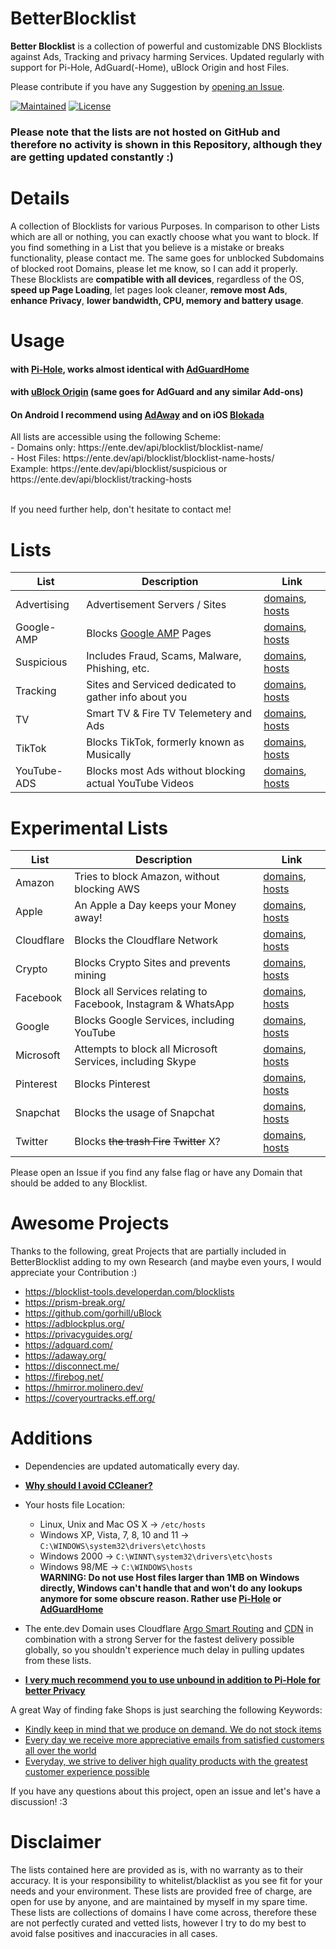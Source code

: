# BetterBlocklist
<b>Better Blocklist</b> is a collection of powerful and customizable DNS Blocklists against Ads, Tracking and privacy harming Services. Updated regularly with support for Pi-Hole, AdGuard(-Home), uBlock Origin and host Files.

Please contribute if you have any Suggestion by <a href="https://github.com/WilliDieEnte/BetterBlocklist/issues">opening an Issue</a>. 

<a href="https://ente.dev/api/blocklist/"><img alt="Maintained" src="https://img.shields.io/badge/Maintained-yes-brightgreen?style=for-the-badge"></a>
<a href="https://willidieente.mit-license.org"><img alt="License" src="https://img.shields.io/badge/License-MIT-brightgreen?style=for-the-badge"></a>

### Please note that the lists are not hosted on GitHub and therefore no activity is shown in this Repository, although they are getting updated constantly :)

# Details
A collection of Blocklists for various Purposes. In comparison to other Lists which are all or nothing, you can exactly choose what you want to block.
If you find something in a List that you believe is a mistake or breaks functionality, please contact me. The same goes for unblocked Subdomains of blocked root Domains, please let me know, so I can add it properly.
<br>These Blocklists are <b>compatible with all devices</b>, regardless of the OS, <b>speed up Page Loading</b>, let pages look cleaner, <b>remove most Ads</b>, <b>enhance Privacy</b>, <b>lower bandwidth, CPU, memory and battery usage</b>.

# Usage
<h4>with <a href="https://discourse.pi-hole.net/t/how-do-i-add-additional-block-lists-to-pi-hole/259">Pi-Hole</a>, works almost identical with <a href="https://github.com/AdguardTeam/AdGuardHome">AdGuardHome</a></h4>
<h4>with <a href="https://github.com/gorhill/uBlock/wiki/Filter-lists-from-around-the-web">uBlock Origin</a> (same goes for AdGuard and any similar Add-ons)</h4>
<h4>On Android I recommend using <a href="https://f-droid.org/en/packages/org.adaway/">AdAway</a> and on iOS <a href="https://apps.apple.com/us/app/blokada/id1508341781">Blokada</a></h4>
All lists are accessible using the following Scheme: 
 <br>- Domains only: https://ente.dev/api/blocklist/blocklist-name/
 <br>- Host Files: https://ente.dev/api/blocklist/blocklist-name-hosts/
 <br>Example: https://ente.dev/api/blocklist/suspicious or https://ente.dev/api/blocklist/tracking-hosts

<br>If you need further help, don't hesitate to contact me!

# Lists
| List | Description | Link |
|--| -- |--|
| Advertising | Advertisement Servers / Sites | <a href="https://ente.dev/api/blocklist/advertising">domains</a>, <a href="https://ente.dev/api/blocklist/advertising-hosts">hosts</a> |
| Google-AMP | Blocks <a href="https://www.theregister.com/2017/05/19/open_source_insider_google_amp_bad_bad_bad/">Google AMP</a> Pages | <a href="https://ente.dev/api/blocklist/google-amp">domains</a>, <a href="https://ente.dev/api/blocklist/google-amp-hosts">hosts</a> |
| Suspicious | Includes Fraud, Scams, Malware, Phishing, etc. | <a href="https://ente.dev/api/blocklist/suspicious">domains</a>, <a href="https://ente.dev/api/blocklist/suspicious-hosts">hosts</a> |
| Tracking | Sites and Serviced dedicated to gather info about you | <a href="https://ente.dev/api/blocklist/tracking">domains</a>, <a href="https://ente.dev/api/blocklist/tracking-hosts">hosts</a> |
| TV | Smart TV & Fire TV Telemetery and Ads | <a href="https://ente.dev/api/blocklist/tv">domains</a>, <a href="https://ente.dev/api/blocklist/tv-hosts">hosts</a> |
| TikTok | Blocks TikTok, formerly known as Musically | <a href="https://ente.dev/api/blocklist/tiktok">domains</a>, <a href="https://ente.dev/api/blocklist/tiktok-hosts">hosts</a> |
| YouTube-ADS | Blocks most Ads without blocking actual YouTube Videos | <a href="https://ente.dev/api/blocklist/youtube-advertising">domains</a>, <a href="https://ente.dev/api/blocklist/youtube-advertising-hosts">hosts</a> |

# Experimental Lists
| List | Description | Link |
|--| -- |--|
| Amazon | Tries to block Amazon, without blocking AWS | <a href="https://ente.dev/api/blocklist/amazon">domains</a>, <a href="https://ente.dev/api/blocklist/amazon-hosts">hosts</a> |
| Apple | An Apple a Day keeps your Money away! | <a href="https://ente.dev/api/blocklist/apple">domains</a>, <a href="https://ente.dev/api/blocklist/apple-hosts">hosts</a> |
| Cloudflare | Blocks the Cloudflare Network | <a href="https://ente.dev/api/blocklist/cloudflare">domains</a>, <a href="https://ente.dev/api/blocklist/cloudflare-hosts">hosts</a> |
| Crypto | Blocks Crypto Sites and prevents mining | <a href="https://ente.dev/api/blocklist/crypto">domains</a>, <a href="https://ente.dev/api/blocklist/crypto-hosts">hosts</a> |
| Facebook | Block all Services relating to Facebook, Instagram & WhatsApp | <a href="https://ente.dev/api/blocklist/facebook">domains</a>, <a href="https://ente.dev/api/blocklist/facebook-hosts">hosts</a> |
| Google | Blocks Google Services, including YouTube | <a href="https://ente.dev/api/blocklist/google">domains</a>, <a href="https://ente.dev/api/blocklist/google-hosts">hosts</a> |
| Microsoft | Attempts to block all Microsoft Services, including Skype | <a href="https://ente.dev/api/blocklist/microsoft">domains</a>, <a href="https://ente.dev/api/blocklist/microsoft-hosts">hosts</a> |
| Pinterest | Blocks Pinterest | <a href="https://ente.dev/api/blocklist/pinterest">domains</a>, <a href="https://ente.dev/api/blocklist/pinterest-hosts">hosts</a> |
| Snapchat | Blocks the usage of Snapchat | <a href="https://ente.dev/api/blocklist/snapchat">domains</a>, <a href="https://ente.dev/api/blocklist/snapchat-hosts">hosts</a> |
| Twitter | Blocks <strike>the trash Fire</strike> <strike>Twitter</strike> X? | <a href="https://ente.dev/api/blocklist/twitter">domains</a>, <a href="https://ente.dev/api/blocklist/twitter-hosts">hosts</a> |

Please open an Issue if you find any false flag or have any Domain that should be added to any Blocklist.

# Awesome Projects
Thanks to the following, great Projects that are partially included in BetterBlocklist adding to my own Research (and maybe even yours, I would appreciate your Contribution :)
- https://blocklist-tools.developerdan.com/blocklists
- https://prism-break.org/
- https://github.com/gorhill/uBlock
- https://adblockplus.org/
- https://privacyguides.org/
- https://adguard.com/
- https://adaway.org/
- https://disconnect.me/
- https://firebog.net/
- https://hmirror.molinero.dev/
- https://coveryourtracks.eff.org/

# Additions
- Dependencies are updated automatically every day.


- <a href="https://www.makeuseof.com/tag/stop-using-ccleaner-windows/"><b>Why should I avoid CCleaner?</b></a>

- Your hosts file Location:
   - Linux, Unix and Mac OS X -> ``/etc/hosts``
   - Windows XP, Vista, 7, 8, 10 and 11 -> ``C:\WINDOWS\system32\drivers\etc\hosts``
   - Windows 2000 -> ``C:\WINNT\system32\drivers\etc\hosts``
   - Windows 98/ME -> ``C:\WINDOWS\hosts``
<br><b>WARNING: Do not use Host files larger than 1MB on Windows directly, Windows can't handle that and won't do any lookups anymore for some obscure reason. Rather use <a href="https://pi-hole.net/">Pi-Hole</a> or <a href="https://github.com/AdguardTeam/AdGuardHome">AdGuardHome</a></b>

- The ente.dev Domain uses Cloudflare <a href="https://www.cloudflare.com/products/argo-smart-röouting/">Argo Smart Routing</a> and <a href="https://www.cloudflare.com/cdn/">CDN</a> in combination with a strong Server for the fastest delivery possible globally, so you shouldn't experience much delay in pulling updates from these lists.

- <a href="https://docs.pi-hole.net/guides/dns/unbound/#setting-up-pi-hole-as-a-recursive-dns-server-solution"><b>I very much recommend you to use unbound in addition to Pi-Hole for better Privacy</b></a>

A great Way of finding fake Shops is just searching the following Keywords:
 - <a href="https://duckduckgo.com/?q=Kindly+keep+in+mind+that+we+produce+on+demand.+We+do+not+stock+items">Kindly keep in mind that we produce on demand. We do not stock items</a>
 - <a href="https://duckduckgo.com/?q=Every+day+we+receive+more+appreciative+emails+from+satisfied+customers+all+over+the+world">Every day we receive more appreciative emails from satisfied customers all over the world</a>
 - <a href="https://duckduckgo.com/?q=Everyday%2C+we+strive+to+deliver+high+quality+products+with+the+greatest+customer+experience+possible">Everyday, we strive to deliver high quality products with the greatest customer experience possible</a>

If you have any questions about this project, open an issue and let's have a discussion! :3

# Disclaimer
The lists contained here are provided as is, with no warranty as to their accuracy. It is your responsibility to whitelist/blacklist as you see fit for your needs and your environment. These lists are provided free of charge, are open for use by anyone, and are maintained by myself in my spare time. These lists are collections of domains I have come across, therefore these are not perfectly curated and vetted lists, however I try to do my best to avoid false positives and inaccuracies in all cases.
